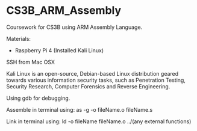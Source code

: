 # CS3B_ARM_Assembly
Coursework for CS3B using ARM Assembly Language.

Materials:
  - Raspberry Pi 4 (Installed Kali Linux)

SSH from Mac OSX

Kali Linux is an open-source, Debian-based Linux distribution geared towards various information security tasks, 
such as Penetration Testing, Security Research, Computer Forensics and Reverse Engineering.

Using gdb for debugging.


Assemble in terminal using:
as -g -o fileName.o fileName.s

Link in terminal using:
ld -o fileName fileName.o ../(any external functions)
